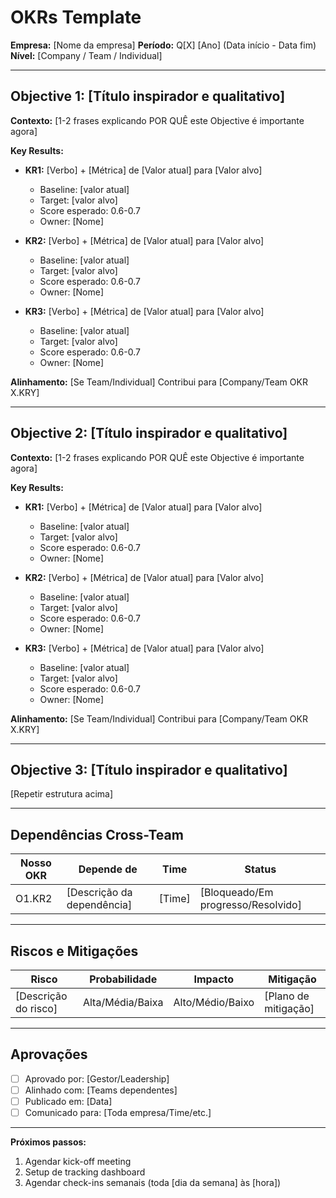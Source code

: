 # OKRs Template

**Empresa:** [Nome da empresa]
**Período:** Q[X] [Ano] (Data início - Data fim)
**Nível:** [Company / Team / Individual]

---

## Objective 1: [Título inspirador e qualitativo]

**Contexto:** [1-2 frases explicando POR QUÊ este Objective é importante agora]

**Key Results:**
- **KR1:** [Verbo] + [Métrica] de [Valor atual] para [Valor alvo]
  - Baseline: [valor atual]
  - Target: [valor alvo]
  - Score esperado: 0.6-0.7
  - Owner: [Nome]
  
- **KR2:** [Verbo] + [Métrica] de [Valor atual] para [Valor alvo]
  - Baseline: [valor atual]
  - Target: [valor alvo]
  - Score esperado: 0.6-0.7
  - Owner: [Nome]

- **KR3:** [Verbo] + [Métrica] de [Valor atual] para [Valor alvo]
  - Baseline: [valor atual]
  - Target: [valor alvo]
  - Score esperado: 0.6-0.7
  - Owner: [Nome]

**Alinhamento:** [Se Team/Individual] Contribui para [Company/Team OKR X.KRY]

---

## Objective 2: [Título inspirador e qualitativo]

**Contexto:** [1-2 frases explicando POR QUÊ este Objective é importante agora]

**Key Results:**
- **KR1:** [Verbo] + [Métrica] de [Valor atual] para [Valor alvo]
  - Baseline: [valor atual]
  - Target: [valor alvo]
  - Score esperado: 0.6-0.7
  - Owner: [Nome]
  
- **KR2:** [Verbo] + [Métrica] de [Valor atual] para [Valor alvo]
  - Baseline: [valor atual]
  - Target: [valor alvo]
  - Score esperado: 0.6-0.7
  - Owner: [Nome]

- **KR3:** [Verbo] + [Métrica] de [Valor atual] para [Valor alvo]
  - Baseline: [valor atual]
  - Target: [valor alvo]
  - Score esperado: 0.6-0.7
  - Owner: [Nome]

**Alinhamento:** [Se Team/Individual] Contribui para [Company/Team OKR X.KRY]

---

## Objective 3: [Título inspirador e qualitativo]

[Repetir estrutura acima]

---

## Dependências Cross-Team

| Nosso OKR | Depende de | Time | Status |
|-----------|------------|------|--------|
| O1.KR2 | [Descrição da dependência] | [Time] | [Bloqueado/Em progresso/Resolvido] |

---

## Riscos e Mitigações

| Risco | Probabilidade | Impacto | Mitigação |
|-------|---------------|---------|-----------|
| [Descrição do risco] | Alta/Média/Baixa | Alto/Médio/Baixo | [Plano de mitigação] |

---

## Aprovações

- [ ] Aprovado por: [Gestor/Leadership]
- [ ] Alinhado com: [Teams dependentes]
- [ ] Publicado em: [Data]
- [ ] Comunicado para: [Toda empresa/Time/etc.]

---

**Próximos passos:**
1. Agendar kick-off meeting
2. Setup de tracking dashboard
3. Agendar check-ins semanais (toda [dia da semana] às [hora])
